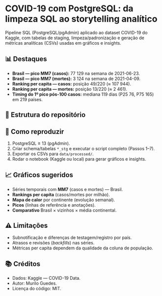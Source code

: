 # COVID-19 com PostgreSQL: da limpeza SQL ao storytelling analítico

Pipeline SQL (PostgreSQL/pgAdmin) aplicado ao dataset COVID-19 do Kaggle, com tabelas de staging, limpeza/padronização e geração de métricas analíticas (CSVs) usadas em gráficos e insights.

## 📊 Destaques
- **Brasil — pico MM7 (casos):** 77 129 na semana de 2021-06-23.
- **Brasil — pico MM7 (mortes):** 3 124 na semana de 2021-04-09.
- **Ranking per capita — casos:** posição 49/220 (≈ 107 944).
- **Ranking per capita — mortes:** posição 13/220 (≈ 2 461).
- **Timing do 1º pico pós-100 casos:** mediana 119 dias (P25 76, P75 165) em 219 países.

## 📂 Estrutura do repositório

## 🚀 Como reproduzir
1. PostgreSQL ≥ 13 (pgAdmin).
2. Criar schema/tabelas `*_stg` e executar o script completo (Passos 1–7).
3. Exportar os CSVs para `data/processed/`.
4. Rodar o notebook (Kaggle ou local) para gerar gráficos e insights.

## 📈 Gráficos sugeridos
- Séries temporais com **MM7** (casos e mortes) — Brasil.
- **Rankings per capita** (casos/mortes por milhão).
- **Mapa de calor** por continente (evolução semanal).
- **Picos** (linhas de referência e anotações).
- **Comparativo** Brasil × vizinhos × média continental.

## ⚠️ Limitações
- Subnotificação e diferenças de testagem/registro por país.
- Atrasos e revisões (*backfills*) nas séries.
- Métricas per capita dependem da qualidade da coluna de população.

## 📚 Créditos
- Dados: Kaggle — COVID-19 Data.
- Autor: Murilo Guedes.
- Licença do código: MIT.


